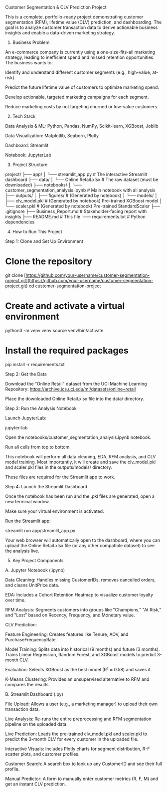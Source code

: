 Customer Segmentation & CLV Prediction Project

This is a complete, portfolio-ready project demonstrating customer segmentation (RFM), lifetime value (CLV) prediction, and dashboarding. The goal is to analyze customer transaction data to derive actionable business insights and enable a data-driven marketing strategy.

1. Business Problem

An e-commerce company is currently using a one-size-fits-all marketing strategy, leading to inefficient spend and missed retention opportunities. The business wants to:

Identify and understand different customer segments (e.g., high-value, at-risk).

Predict the future lifetime value of customers to optimize marketing spend.

Develop actionable, targeted marketing campaigns for each segment.

Reduce marketing costs by not targeting churned or low-value customers.

2. Tech Stack

Data Analysis & ML: Python, Pandas, NumPy, Scikit-learn, XGBoost, Joblib

Data Visualization: Matplotlib, Seaborn, Plotly

Dashboard: Streamlit

Notebook: JupyterLab

3. Project Structure

project/
├── app/
│   └── streamlit_app.py        # The interactive Streamlit dashboard
├── data/
│   └── Online Retail.xlsx      # The raw dataset (must be downloaded)
├── notebooks/
│   └── customer_segmentation_analysis.ipynb  # Main notebook with all analysis
├── outputs/
│   ├── figures/                # (Generated by notebook)
│   └── models/
│       ├── clv_model.pkl       # (Generated by notebook) Pre-trained XGBoost model
│       └── scaler.pkl          # (Generated by notebook) Pre-trained StandardScaler
├── .gitignore
├── Business_Report.md        # Stakeholder-facing report with insights
├── README.md                   # This file
└── requirements.txt            # Python dependencies


4. How to Run This Project

Step 1: Clone and Set Up Environment

# Clone the repository
git clone [https://github.com/your-username/customer-segmentation-project.git](https://github.com/your-username/customer-segmentation-project.git)
cd customer-segmentation-project

# Create and activate a virtual environment
python3 -m venv venv
source venv/bin/activate

# Install the required packages
pip install -r requirements.txt


Step 2: Get the Data

Download the "Online Retail" dataset from the UCI Machine Learning Repository:
https://archive.ics.uci.edu/ml/datasets/online+retail

Place the downloaded Online Retail.xlsx file into the data/ directory.

Step 3: Run the Analysis Notebook

Launch JupyterLab:

jupyter-lab


Open the notebooks/customer_segmentation_analysis.ipynb notebook.

Run all cells from top to bottom.

This notebook will perform all data cleaning, EDA, RFM analysis, and CLV model training. Most importantly, it will create and save the clv_model.pkl and scaler.pkl files in the outputs/models/ directory.

These files are required for the Streamlit app to work.

Step 4: Launch the Streamlit Dashboard

Once the notebook has been run and the .pkl files are generated, open a new terminal window.

Make sure your virtual environment is activated.

Run the Streamlit app:

streamlit run app/streamlit_app.py


Your web browser will automatically open to the dashboard, where you can upload the Online Retail.xlsx file (or any other compatible dataset) to see the analysis live.

5. Key Project Components

A. Jupyter Notebook (.ipynb)

Data Cleaning: Handles missing CustomerIDs, removes cancelled orders, and cleans UnitPrice data.

EDA: Includes a Cohort Retention Heatmap to visualize customer loyalty over time.

RFM Analysis: Segments customers into groups like "Champions," "At Risk," and "Lost" based on Recency, Frequency, and Monetary value.

CLV Prediction:

Feature Engineering: Creates features like Tenure, AOV, and PurchaseFrequencyRate.

Model Training: Splits data into historical (9 months) and future (3 months). Trains Linear Regression, Random Forest, and XGBoost models to predict 3-month CLV.

Evaluation: Selects XGBoost as the best model (R² ≈ 0.58) and saves it.

K-Means Clustering: Provides an unsupervised alternative to RFM and compares the results.

B. Streamlit Dashboard (.py)

File Upload: Allows a user (e.g., a marketing manager) to upload their own transaction data.

Live Analysis: Re-runs the entire preprocessing and RFM segmentation pipeline on the uploaded data.

Live Prediction: Loads the pre-trained clv_model.pkl and scaler.pkl to predict the 3-month CLV for every customer in the uploaded file.

Interactive Visuals: Includes Plotly charts for segment distribution, R-F scatter plots, and customer profiles.

Customer Search: A search box to look up any CustomerID and see their full profile.

Manual Predictor: A form to manually enter customer metrics (R, F, M) and get an instant CLV prediction.